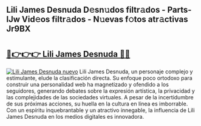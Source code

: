 ## Lili James Desnuda D𝚎sn𝚞dos filtr𝚊dos - Parts-lJw Vid𝚎os filtr𝚊dos - N𝚞evas f𝚘tos atr𝚊ctivas Jr9BX

# <h2><a href="http://mbbeclo.tromn.icu/?c=Lili+James+Desnuda">🔗👉👉👉 Lili James Desnuda 🔗🔗</a></h2>

[![Lili James Desnuda nuevo](https://i.imgur.com/pEAQMta.gif)](http://mbbeclo.tromn.icu/?c=Lili+James+Desnuda)
Lili James Desnuda, un personaje complejo y estimulante, elude la clasificación directa. Su enfoque poco ortodoxo para construir una personalidad web ha magnetizado y ofendido a los seguidores, generando debates sobre la expresión artística, la privacidad y las complejidades de las sociedades virtuales. A pesar de la incertidumbre de sus próximas acciones, su huella en la cultura en línea es imborrable. Con un espíritu inquebrantable y un atractivo innegable, la influencia de Lili James Desnuda en los medios digitales es innovadora.
